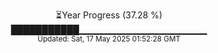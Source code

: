 <p align="center">
⏳Year Progress (37.28 %) <br>
███████████▁▁▁▁▁▁▁▁▁▁▁▁▁▁▁▁▁▁▁ <br>
<sub>Updated: Sat, 17 May 2025 01:52:28 GMT</sub>
</p>

